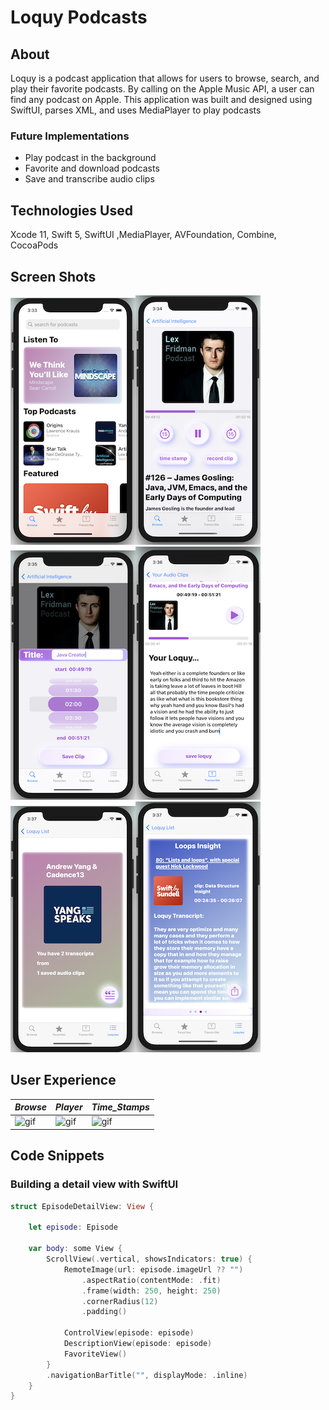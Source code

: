 # Loquy Podcasts 

## About
Loquy is a podcast application that allows for users to browse, search, and play their favorite podcasts. By calling on the Apple Music API, a user can find any podcast on Apple. This application was built and designed using SwiftUI, parses XML, and uses MediaPlayer to play podcasts

### Future Implementations
- Play podcast in the background
- Favorite and download podcasts
- Save and transcribe audio clips

## Technologies Used
Xcode 11, Swift 5, SwiftUI ,MediaPlayer, AVFoundation, Combine, CocoaPods

## Screen Shots
![Loquy](Assets/homeTab.png)![Loquy](Assets/playingPodcast.png)![Loquy](Assets/clipView.png)![Loquy](Assets/transcribeView.png)
![Loquy](Assets/savedTView.png)![Loquy](Assets/pageView.png)

## User Experience
_Browse_ | _Player_ | _Time_Stamps_
------------ | ------------- | -------------
![gif](Assets/loquyGif1.gif) | ![gif](Assets/loquyGif2.gif) | ![gif](Assets/loquyGif3.gif)

## Code Snippets

### Building a detail view with SwiftUI
```swift
struct EpisodeDetailView: View {
    
    let episode: Episode
    
    var body: some View {
        ScrollView(.vertical, showsIndicators: true) {
            RemoteImage(url: episode.imageUrl ?? "")
                .aspectRatio(contentMode: .fit)
                .frame(width: 250, height: 250)
                .cornerRadius(12)
                .padding()
            
            ControlView(episode: episode)
            DescriptionView(episode: episode)
            FavoriteView()
        }
        .navigationBarTitle("", displayMode: .inline)
    }
}
```
